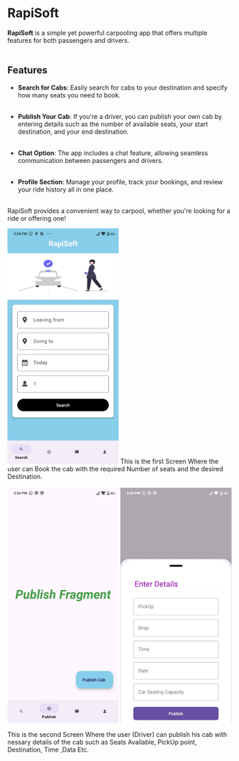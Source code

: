 

# RapiSoft

**RapiSoft** is a simple yet powerful carpooling app that offers multiple features for both passengers and drivers. <br><br>

## Features

- **Search for Cabs**: Easily search for cabs to your destination and specify how many seats you need to book. <br><br>
  
- **Publish Your Cab**: If you're a driver, you can publish your own cab by entering details such as the number of available seats, your start destination, and your end destination. <br><br>
  
- **Chat Option**: The app includes a chat feature, allowing seamless communication between passengers and drivers. <br><br>
  
- **Profile Section**: Manage your profile, track your bookings, and review your ride history all in one place. <br><br>

RapiSoft provides a convenient way to carpool, whether you're looking for a ride or offering one!

<img src="./rapisoftScreen1.jpg" alt="RapiSoft Screenshot" width="250">
This is the first Screen Where the user can Book the cab with the required Number of seats and the desired Destination.<br><br>
<img src="./rapisoftScreen2.jpg" alt="RapiSoft Screenshot 2" width="250">
<img src="./RapisoftScreen3.jpg" alt="RapiSoft Screenshot 3" width="250">

This is the second Screen Where the user (Driver) can publish his cab with nessary details of the cab such as Seats Available, PickUp point, Destination, Time ,Data Etc.<br><br>


